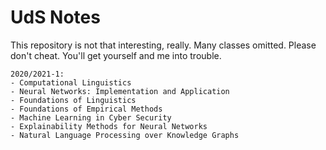 # UdS Notes
This repository is not that interesting, really. Many classes omitted. Please don't cheat. You'll get yourself and me into trouble.

```
2020/2021-1:
- Computational Linguistics
- Neural Networks: Implementation and Application
- Foundations of Linguistics
- Foundations of Empirical Methods
- Machine Learning in Cyber Security
- Explainability Methods for Neural Networks
- Natural Language Processing over Knowledge Graphs
```
